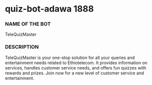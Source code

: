 # quiz-bot-adawa 1888

### NAME OF THE BOT 

TeleQuizMaster  

### DESCRIPTION 

TeleQuizMaster is your one-stop solution for all your queries and entertainment needs related to Ethiotelecom. It provides information on services, handles customer service needs, and offers fun quizzes with rewards and prizes. Join now for a new level of customer service and entertainment.


